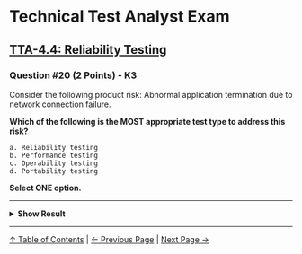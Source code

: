 # Technical Test Analyst Exam

## [TTA-4.4: Reliability Testing](../4-quality-characteristics-for-technical-testing/4.4-reliability-testing.md)

### Question #20 (2 Points) - K3

Consider the following product risk: Abnormal application termination due to network connection failure.

**Which of the following is the MOST appropriate test type to address this risk?**

    a. Reliability testing
    b. Performance testing
    c. Operability testing
    d. Portability testing

**Select ONE option.**

---

<details>
<summary><strong>Show Result</strong></summary>

#### Correct Answer: a

    a. Is correct. Fault-tolerance testing is part of reliability
    b. Is not correct. We are not worried about response time, throughput, or resource utilization here
    c. Is not correct. This risk does not relate to usability
    d. Is not correct. A change of to a different environment is not in question here

</details>

---

[↑ Table of Contents](../../README.md#table-of-contents) | [← Previous Page](question-19.md) | [Next Page →](question-21.md)
